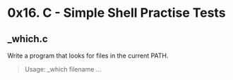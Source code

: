 # 0x16. C - Simple Shell Practise Tests

## _which.c
Write a program that looks for files in the current PATH.
> Usage: _which filename ...
